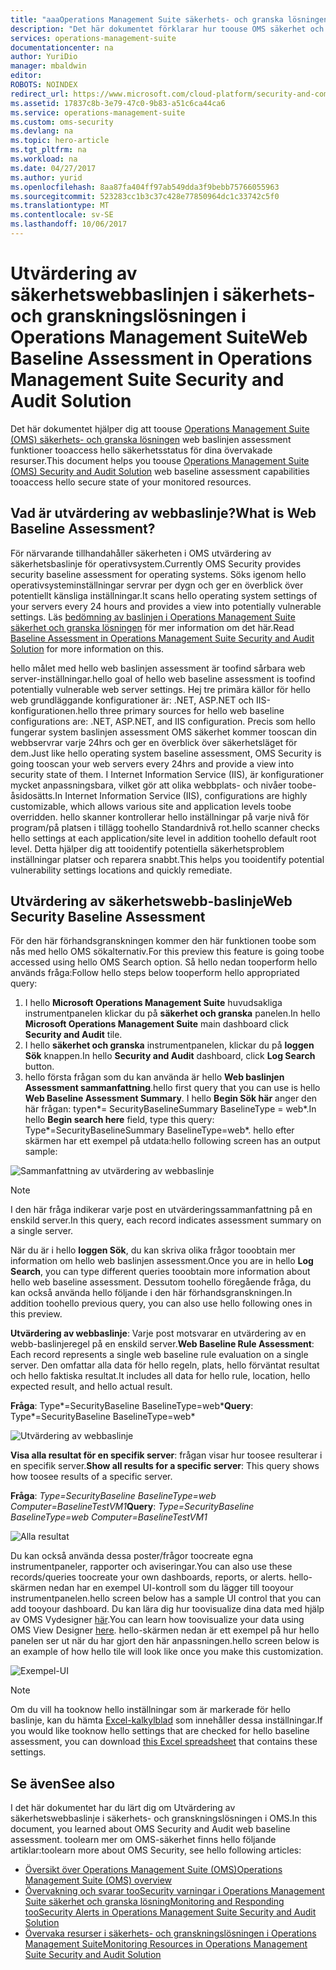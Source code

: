 ```yaml
---
title: "aaaOperations Management Suite säkerhets- och granska lösningen Web baslinjen | Microsoft Docs"
description: "Det här dokumentet förklarar hur toouse OMS säkerhet och granska lösningen tooperform en web baslinjen bedömning av alla övervakade webbservrar för efterlevnad och säkerhet ändamål."
services: operations-management-suite
documentationcenter: na
author: YuriDio
manager: mbaldwin
editor: 
ROBOTS: NOINDEX
redirect_url: https://www.microsoft.com/cloud-platform/security-and-compliance
ms.assetid: 17837c8b-3e79-47c0-9b83-a51c6ca44ca6
ms.service: operations-management-suite
ms.custom: oms-security
ms.devlang: na
ms.topic: hero-article
ms.tgt_pltfrm: na
ms.workload: na
ms.date: 04/27/2017
ms.author: yurid
ms.openlocfilehash: 8aa87fa404ff97ab549dda3f9bebb75766055963
ms.sourcegitcommit: 523283cc1b3c37c428e77850964dc1c33742c5f0
ms.translationtype: MT
ms.contentlocale: sv-SE
ms.lasthandoff: 10/06/2017
---
```

# <a name="web-baseline-assessment-in-operations-management-suite-security-and-audit-solution"></a><span data-ttu-id="b3b87-103">Utvärdering av säkerhetswebbaslinjen i säkerhets- och granskningslösningen i Operations Management Suite</span><span class="sxs-lookup"><span data-stu-id="b3b87-103">Web Baseline Assessment in Operations Management Suite Security and Audit Solution</span></span>
<span data-ttu-id="b3b87-104">Det här dokumentet hjälper dig att toouse [Operations Management Suite (OMS) säkerhets- och granska lösningen](operations-management-suite-overview.md) web baslinjen assessment funktioner tooaccess hello säkerhetsstatus för dina övervakade resurser.</span><span class="sxs-lookup"><span data-stu-id="b3b87-104">This document helps you toouse [Operations Management Suite (OMS) Security and Audit Solution](operations-management-suite-overview.md) web baseline assessment capabilities tooaccess hello secure state of your monitored resources.</span></span>

## <a name="what-is-web-baseline-assessment"></a><span data-ttu-id="b3b87-105">Vad är utvärdering av webbaslinje?</span><span class="sxs-lookup"><span data-stu-id="b3b87-105">What is Web Baseline Assessment?</span></span>
<span data-ttu-id="b3b87-106">För närvarande tillhandahåller säkerheten i OMS utvärdering av säkerhetsbaslinje för operativsystem.</span><span class="sxs-lookup"><span data-stu-id="b3b87-106">Currently OMS Security provides security baseline assessment for operating systems.</span></span> <span data-ttu-id="b3b87-107">Söks igenom hello operativsysteminställningar servrar per dygn och ger en överblick över potentiellt känsliga inställningar.</span><span class="sxs-lookup"><span data-stu-id="b3b87-107">It scans hello operating system settings of your servers every 24 hours and provides a view into potentially vulnerable settings.</span></span> <span data-ttu-id="b3b87-108">Läs [bedömning av baslinjen i Operations Management Suite säkerhet och granska lösningen](oms-security-baseline.md) för mer information om det här.</span><span class="sxs-lookup"><span data-stu-id="b3b87-108">Read [Baseline Assessment in Operations Management Suite Security and Audit Solution](oms-security-baseline.md) for more information on this.</span></span>

<span data-ttu-id="b3b87-109">hello målet med hello web baslinjen assessment är toofind sårbara web server-inställningar.</span><span class="sxs-lookup"><span data-stu-id="b3b87-109">hello goal of hello web baseline assessment is toofind potentially vulnerable web server settings.</span></span> <span data-ttu-id="b3b87-110">Hej tre primära källor för hello web grundläggande konfigurationer är: .NET, ASP.NET och IIS-konfigurationen.</span><span class="sxs-lookup"><span data-stu-id="b3b87-110">hello three primary sources for hello web baseline configurations are: .NET, ASP.NET, and IIS configuration.</span></span>  <span data-ttu-id="b3b87-111">Precis som hello fungerar system baslinjen assessment OMS säkerhet kommer tooscan din webbservrar varje 24hrs och ger en överblick över säkerhetsläget för dem.</span><span class="sxs-lookup"><span data-stu-id="b3b87-111">Just like hello operating system baseline assessment, OMS Security is going tooscan your web servers every 24hrs and provide a view into security state of them.</span></span>  <span data-ttu-id="b3b87-112">I Internet Information Service (IIS), är konfigurationer mycket anpassningsbara, vilket gör att olika webbplats- och nivåer toobe-åsidosätts.</span><span class="sxs-lookup"><span data-stu-id="b3b87-112">In Internet Information Service (IIS), configurations are highly customizable, which allows various site and application levels toobe overridden.</span></span> <span data-ttu-id="b3b87-113">hello skanner kontrollerar hello inställningar på varje nivå för program/på platsen i tillägg toohello Standardnivå rot.</span><span class="sxs-lookup"><span data-stu-id="b3b87-113">hello scanner checks hello settings at each application/site level in addition toohello default root level.</span></span> <span data-ttu-id="b3b87-114">Detta hjälper dig att tooidentify potentiella säkerhetsproblem inställningar platser och reparera snabbt.</span><span class="sxs-lookup"><span data-stu-id="b3b87-114">This helps you tooidentify potential vulnerability settings locations and quickly remediate.</span></span>


## <a name="web-security-baseline-assessment"></a><span data-ttu-id="b3b87-115">Utvärdering av säkerhetswebb-baslinje</span><span class="sxs-lookup"><span data-stu-id="b3b87-115">Web Security Baseline Assessment</span></span>
<span data-ttu-id="b3b87-116">För den här förhandsgranskningen kommer den här funktionen toobe som nås med hello OMS sökalternativ.</span><span class="sxs-lookup"><span data-stu-id="b3b87-116">For this preview this feature is going toobe accessed using hello OMS Search option.</span></span> <span data-ttu-id="b3b87-117">Så hello nedan tooperform hello används fråga:</span><span class="sxs-lookup"><span data-stu-id="b3b87-117">Follow hello steps below tooperform hello appropriated query:</span></span>

1. <span data-ttu-id="b3b87-118">I hello **Microsoft Operations Management Suite** huvudsakliga instrumentpanelen klickar du på **säkerhet och granska** panelen.</span><span class="sxs-lookup"><span data-stu-id="b3b87-118">In hello **Microsoft Operations Management Suite** main dashboard click **Security and Audit** tile.</span></span>
2. <span data-ttu-id="b3b87-119">I hello **säkerhet och granska** instrumentpanelen, klickar du på **loggen Sök** knappen.</span><span class="sxs-lookup"><span data-stu-id="b3b87-119">In hello **Security and Audit** dashboard, click **Log Search** button.</span></span>
3. <span data-ttu-id="b3b87-120">hello första frågan som du kan använda är hello **Web baslinjen Assessment sammanfattning**.</span><span class="sxs-lookup"><span data-stu-id="b3b87-120">hello first query that you can use is hello **Web Baseline Assessment Summary**.</span></span> <span data-ttu-id="b3b87-121">I hello **Begin Sök här** anger den här frågan: typen*= SecurityBaselineSummary BaselineType = web*.</span><span class="sxs-lookup"><span data-stu-id="b3b87-121">In hello **Begin search here** field, type this query: Type*=SecurityBaselineSummary BaselineType=web*.</span></span> <span data-ttu-id="b3b87-122">hello efter skärmen har ett exempel på utdata:</span><span class="sxs-lookup"><span data-stu-id="b3b87-122">hello following screen has an output sample:</span></span>

![Sammanfattning av utvärdering av webbaslinje](./media/oms-security-web-baseline/oms-security-web-baseline-fig1-new.png)

> [!NOTE]
> <span data-ttu-id="b3b87-124">I den här fråga indikerar varje post en utvärderingssammanfattning på en enskild server.</span><span class="sxs-lookup"><span data-stu-id="b3b87-124">In this query, each record indicates assessment summary on a single server.</span></span>

<span data-ttu-id="b3b87-125">När du är i hello **loggen Sök**, du kan skriva olika frågor tooobtain mer information om hello web baslinjen assessment.</span><span class="sxs-lookup"><span data-stu-id="b3b87-125">Once you are in hello **Log Search**, you can type different queries tooobtain more information about hello web baseline assessment.</span></span> <span data-ttu-id="b3b87-126">Dessutom toohello föregående fråga, du kan också använda hello följande i den här förhandsgranskningen.</span><span class="sxs-lookup"><span data-stu-id="b3b87-126">In addition toohello previous query, you can also use hello following ones in this preview.</span></span>

<span data-ttu-id="b3b87-127">**Utvärdering av webbaslinje**: Varje post motsvarar en utvärdering av en webb-baslinjeregel på en enskild server.</span><span class="sxs-lookup"><span data-stu-id="b3b87-127">**Web Baseline Rule Assessment**: Each record represents a single web baseline rule evaluation on a single server.</span></span> <span data-ttu-id="b3b87-128">Den omfattar alla data för hello regeln, plats, hello förväntat resultat och hello faktiska resultat.</span><span class="sxs-lookup"><span data-stu-id="b3b87-128">It includes all data for hello rule, location, hello expected result, and hello actual result.</span></span>

<span data-ttu-id="b3b87-129">**Fråga**: Type*=SecurityBaseline BaselineType=web*</span><span class="sxs-lookup"><span data-stu-id="b3b87-129">**Query**: Type*=SecurityBaseline BaselineType=web*</span></span>

![Utvärdering av webbaslinje](./media/oms-security-web-baseline/oms-security-web-baseline-fig2.png)

<span data-ttu-id="b3b87-131">**Visa alla resultat för en specifik server**: frågan visar hur toosee resulterar i en specifik server.</span><span class="sxs-lookup"><span data-stu-id="b3b87-131">**Show all results for a specific server**: This query shows how toosee results of a specific server.</span></span>

<span data-ttu-id="b3b87-132">**Fråga**: *Type=SecurityBaseline BaselineType=web Computer=BaselineTestVM1*</span><span class="sxs-lookup"><span data-stu-id="b3b87-132">**Query**: *Type=SecurityBaseline BaselineType=web Computer=BaselineTestVM1*</span></span>

![Alla resultat](./media/oms-security-web-baseline/oms-security-web-baseline-fig3.png)

<span data-ttu-id="b3b87-134">Du kan också använda dessa poster/frågor toocreate egna instrumentpaneler, rapporter och aviseringar.</span><span class="sxs-lookup"><span data-stu-id="b3b87-134">You can also use these records/queries toocreate your own dashboards, reports, or alerts.</span></span> <span data-ttu-id="b3b87-135">hello-skärmen nedan har en exempel UI-kontroll som du lägger till tooyour instrumentpanelen.</span><span class="sxs-lookup"><span data-stu-id="b3b87-135">hello screen below has a sample UI control that you can add tooyour dashboard.</span></span> <span data-ttu-id="b3b87-136">Du kan lära dig hur toovisualize dina data med hjälp av OMS Vydesigner [här](https://blogs.technet.microsoft.com/msoms/2016/06/30/oms-view-designer-visualize-your-data-your-way/).</span><span class="sxs-lookup"><span data-stu-id="b3b87-136">You can learn how toovisualize your data using OMS View Designer [here](https://blogs.technet.microsoft.com/msoms/2016/06/30/oms-view-designer-visualize-your-data-your-way/).</span></span> <span data-ttu-id="b3b87-137">hello-skärmen nedan är ett exempel på hur hello panelen ser ut när du har gjort den här anpassningen.</span><span class="sxs-lookup"><span data-stu-id="b3b87-137">hello screen below is an example of how hello tile will look like once you make this customization.</span></span>

![Exempel-UI](./media/oms-security-web-baseline/oms-security-web-baseline-fig4.png)

> [!NOTE]
> <span data-ttu-id="b3b87-139">Om du vill ha tooknow hello inställningar som är markerade för hello baslinje, kan du hämta [Excel-kalkylblad](https://gallery.technet.microsoft.com/OMS-Web-Baseline-1e811690) som innehåller dessa inställningar.</span><span class="sxs-lookup"><span data-stu-id="b3b87-139">If you would like tooknow hello settings that are checked for hello baseline assessment, you can download [this Excel spreadsheet](https://gallery.technet.microsoft.com/OMS-Web-Baseline-1e811690) that contains these settings.</span></span>

## <a name="see-also"></a><span data-ttu-id="b3b87-140">Se även</span><span class="sxs-lookup"><span data-stu-id="b3b87-140">See also</span></span>
<span data-ttu-id="b3b87-141">I det här dokumentet har du lärt dig om Utvärdering av säkerhetswebbaslinje i säkerhets- och granskningslösningen i OMS.</span><span class="sxs-lookup"><span data-stu-id="b3b87-141">In this document, you learned about OMS Security and Audit web baseline assessment.</span></span> <span data-ttu-id="b3b87-142">toolearn mer om OMS-säkerhet finns hello följande artiklar:</span><span class="sxs-lookup"><span data-stu-id="b3b87-142">toolearn more about OMS Security, see hello following articles:</span></span>

* [<span data-ttu-id="b3b87-143">Översikt över Operations Management Suite (OMS)</span><span class="sxs-lookup"><span data-stu-id="b3b87-143">Operations Management Suite (OMS) overview</span></span>](operations-management-suite-overview.md)
* [<span data-ttu-id="b3b87-144">Övervakning och svarar tooSecurity varningar i Operations Management Suite säkerhet och granska lösning</span><span class="sxs-lookup"><span data-stu-id="b3b87-144">Monitoring and Responding tooSecurity Alerts in Operations Management Suite Security and Audit Solution</span></span>](oms-security-responding-alerts.md)
* [<span data-ttu-id="b3b87-145">Övervaka resurser i säkerhets- och granskningslösningen i Operations Management Suite</span><span class="sxs-lookup"><span data-stu-id="b3b87-145">Monitoring Resources in Operations Management Suite Security and Audit Solution</span></span>](oms-security-monitoring-resources.md)

